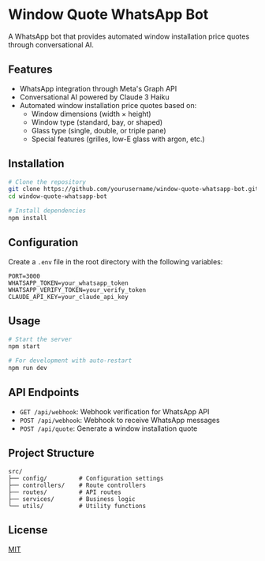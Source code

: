 # Window Quote WhatsApp Bot

A WhatsApp bot that provides automated window installation price quotes through conversational AI.

## Features

- WhatsApp integration through Meta's Graph API
- Conversational AI powered by Claude 3 Haiku
- Automated window installation price quotes based on:
  - Window dimensions (width × height)
  - Window type (standard, bay, or shaped)
  - Glass type (single, double, or triple pane)
  - Special features (grilles, low-E glass with argon, etc.)

## Installation

```bash
# Clone the repository
git clone https://github.com/yourusername/window-quote-whatsapp-bot.git
cd window-quote-whatsapp-bot

# Install dependencies
npm install
```

## Configuration

Create a `.env` file in the root directory with the following variables:

```
PORT=3000
WHATSAPP_TOKEN=your_whatsapp_token
WHATSAPP_VERIFY_TOKEN=your_verify_token
CLAUDE_API_KEY=your_claude_api_key
```

## Usage

```bash
# Start the server
npm start

# For development with auto-restart
npm run dev
```

## API Endpoints

- `GET /api/webhook`: Webhook verification for WhatsApp API
- `POST /api/webhook`: Webhook to receive WhatsApp messages
- `POST /api/quote`: Generate a window installation quote

## Project Structure

```
src/
├── config/         # Configuration settings
├── controllers/    # Route controllers
├── routes/         # API routes
├── services/       # Business logic
└── utils/          # Utility functions
```

## License

[MIT](LICENSE)